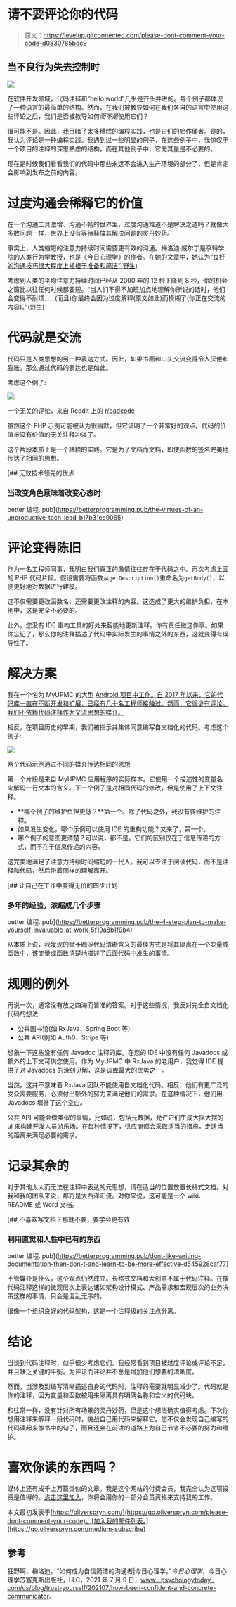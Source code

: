 # 请不要评论你的代码

> 原文：<https://levelup.gitconnected.com/please-dont-comment-your-code-d0830785bdc9>

## 当不良行为失去控制时

![](img/6f0505b1df9aa6d796cb0c9685b93798.png)

在软件开发领域，代码注释和“hello world”几乎是齐头并进的。每个例子都体现了一种语言的最简单的结构。然而，在我们被教导如何在我们各自的语言中使用这些评论之后，我们是否被教导如何*而不是*使用它们？

很可能不是。因此，我目睹了太多糟糕的编程实践，也是它们的始作俑者。是的，我认为评论是一种编程实践。我遇到过一些明显的例子，在这些例子中，我惊叹于一个项目的注释的深思熟虑的结构，而在其他例子中，它充其量是不必要的。

现在是时候我们看看我们的代码中那些永远不会进入生产环境的部分了，但是肯定会影响到发布之前的内容。

# 过度沟通会稀释它的价值

在一个沟通工具激增、沟通不畅的世界里，过度沟通难道不是解决之道吗？就像大多数问题一样，世界上没有等待释放其解决问题的灵丹妙药。

事实上，人类缩短的注意力持续时间需要更有效的沟通。梅洛迪·威尔丁是亨特学院的人类行为学教授，也是《今日心理学》的作者。在她的文章[中，她认为“良好的沟通技巧很大程度上植根于准备和简洁”(野生)](https://go.oliverspryn.com/concise-communicator)

考虑到人类的平均注意力持续时间已经从 2000 年的 12 秒下降到 8 秒，你的机会之窗比以往任何时候都要短。“当人们不得不加班加点地理解你所说的话时，他们会变得不耐烦……(而且)你最终会因为过度解释(原文如此)而模糊了(你正在交流的内容)。”(野生)

# 代码就是交流

代码只是人类思想的另一种表达方式。因此，如果书面和口头交流变得令人厌倦和膨胀，那么通过代码的表达也是如此。

考虑这个例子:

![](img/7955a1d4da856dfb7f1050d8b08fb81b.png)

一个无关的评论，来自 Reddit 上的 [r/badcode](https://go.oliverspryn.com/bad-php-comment)

虽然这个 PHP 示例可能被认为很幽默，但它证明了一个非常好的观点。代码的价值被没有价值的无关注释冲淡了。

这个片段本质上是一个糟糕的实践。它是为了文档而文档，即使函数的签名完美地传达了相同的思想。

[](https://betterprogramming.pub/the-virtues-of-an-unproductive-tech-lead-b17b31ee9065) [## 无效技术领先的优点

### 当改变角色意味着改变心态时

better 编程. pub](https://betterprogramming.pub/the-virtues-of-an-unproductive-tech-lead-b17b31ee9065) 

# 评论变得陈旧

作为一名工程师同事，我明白我们真正的激情往往存在于代码之中。再次考虑上面的 PHP 代码片段。假设需要将函数从`getDescription()`重命名为`getBody()`，以便更好地对数据进行建模。

这不仅需要更改函数名，还需要更改注释的内容。这造成了更大的维护负担，在本例中，这是完全不必要的。

此外，您没有 IDE 重构工具的好处来智能地更新注释。你有责任做这件事。如果你忘记了，那么你的注释描述了代码中实际发生的事情之外的东西，这就变得有误导性了。

# 解决方案

我在一个名为 MyUPMC 的大型 [Android 项目中工作。自 2017 年以来，它的代码库一直在不断开发和扩展，已经有几十名工程师接触过。然而，它很少有评论。我们不依赖代码注释作为交流思想的媒介。](https://go.oliverspryn.com/myupmc-android)

相反，在项目历史的早期，我们被指示并集体同意编写自文档化的代码。考虑这个例子:

![](img/b194907001e5b375e734c5337fb3fde6.png)

两个代码示例通过不同的媒介传达相同的思想

第一个片段是来自 MyUPMC 应用程序的实际样本。它使用一个描述性的变量名来解码一行文本的含义。下一个例子是对相同代码的修改，但是使用了上下文注释。

*   **哪个例子的维护负担更低？**第一个。除了代码之外，我没有要维护的注释。
*   如果发生变化，哪个示例可以使用 IDE 的重构功能？又来了，第一个。
*   哪个例子的意图更清楚？可以说，都不是。它们的区别仅在于信息传递的方式，而不在于信息传递的内容。

这完美地满足了注意力持续时间缩短的一代人。我可以专注于阅读代码，而不是注释和代码，然后带着同样的理解离开。

[](https://betterprogramming.pub/the-4-step-plan-to-make-yourself-invaluable-at-work-5f19a8b1f9b4) [## 让自己在工作中变得无价的四步计划

### 多年的经验，浓缩成几个步骤

better 编程. pub](https://betterprogramming.pub/the-4-step-plan-to-make-yourself-invaluable-at-work-5f19a8b1f9b4) 

从本质上说，我发现的赋予晦涩代码清晰含义的最佳方式是将其隔离在一个变量或函数中，该变量或函数清楚地描述了后面代码中发生的事情。

# 规则的例外

再说一次，通常没有放之四海而皆准的答案。对于这些情况，我反对完全自文档化代码的想法:

*   公共图书馆(如 RxJava、Spring Boot 等)
*   公共 API(例如 Auth0、Stripe 等)

想象一下这些没有任何 Javadoc 注释的库。在您的 IDE 中没有任何 Javadocs 或额外的上下文可供您使用。作为 MyUPMC 中 RxJava 的老用户，我觉得 IDE 提供了对 Javadocs 的深刻见解，这是该库最大的优势之一。

当然，这并不意味着 RxJava 团队不能使用自文档化代码。相反，他们有更广泛的受众需要服务，必须付出额外的努力来满足他们的需求。在这种情况下，他们用 Javadocs 填补了这个空白。

公共 API 可能会做类似的事情，比如说，包括元数据，允许它们生成大摇大摆的 ui 来构建开发人员游乐场。在每种情况下，供应商都会采取适当的措施，走适当的距离来满足必要的需求。

# 记录其余的

对于其他太大而无法在注释中表达的元思想，请在适当的位置放置长格式文档。对我和我的团队来说，那将是大西洋汇流。对你来说，这可能是一个 wiki、README 或 Word 文档。

[](https://betterprogramming.pub/dont-like-writing-documentation-then-don-t-and-learn-to-be-more-effective-d545928caf77) [## 不喜欢写文档？那就不要，要学会更有效

### 利用直觉和人性中已有的东西

better 编程. pub](https://betterprogramming.pub/dont-like-writing-documentation-then-don-t-and-learn-to-be-more-effective-d545928caf77) 

不管媒介是什么，这个观点仍然成立。长格式文档和大创意不属于代码注释。在像代码注释这样的微观层次上表达诸如架构设计模式、产品需求和宏观层次的业务决策这样的事情，只会是混乱无序的。

很像一个组织良好的代码架构，这是一个注释级的关注点分离。

# 结论

当谈到代码注释时，似乎很少考虑它们。我经常看到项目被过度评论或评论不足，并且缺乏关键的平衡。为评论而评论并不总是增加他们想要的清晰度。

然而，当涉及到编写清晰描述自身的代码时，注释的需要就明显减少了。代码就是你的注释，因为变量和函数被用来隔离具有明确名称和含义的代码块。

和往常一样，没有针对所有场景的灵丹妙药，但是这个想法确实值得考虑。下次你想用注释来解释一段代码时，挑战自己用代码来解释它。您不仅会发现自己编写的代码读起来像书中的句子，而且还会在前进的道路上为自己节省不必要的努力和维护。

# 喜欢你读的东西吗？

媒体上还有成千上万篇类似的文章。我是这个网站的付费会员，我完全认为这项投资是值得的。[点击这里加入](https://go.oliverspryn.com/medium-membership)，你将会用你的一部分会员资格来支持我的工作。

本文最初发表于[https://oliverspryn.com/](https://go.oliverspryn.com/please-dont-comment-your-code)。[加入我的邮件列表。](https://go.oliverspryn.com/medium-subscribe)

## 参考

狂野啊，梅洛迪。“如何成为自信简洁的沟通者|今日心理学。”*今日心理学*，今日心理学苏塞克斯出版社，LLC，2021 年 7 月 9 日，[www . psychologytoday . com/us/blog/trust-yourself/202107/how-been-confident-and-concrete-communicator](https://go.oliverspryn.com/concise-communicator)。